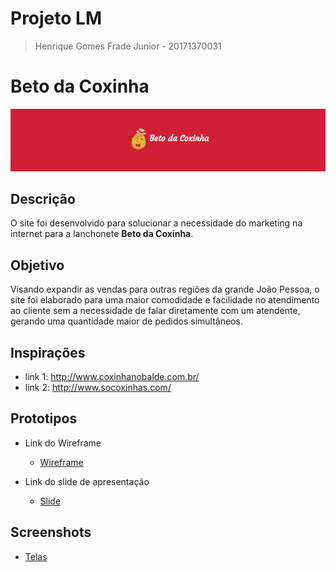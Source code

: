 # Projeto LM

> Henrique Gomes Frade Junior - 20171370031

# Beto da Coxinha

![BC Logo](https://github.com/Henrifrade/Beto-da-coxinha/blob/master/screenshots/head.png)

## Descrição

O site foi desenvolvido para solucionar a necessidade do marketing
na internet para a lanchonete <b>Beto da Coxinha</b>.

## Objetivo

Visando expandir as vendas para outras regiões da grande João Pessoa, o site foi elaborado para uma maior comodidade e facilidade no atendimento ao cliente sem a necessidade de falar diretamente com um atendente, gerando uma quantidade maior de pedidos simultâneos.

## Inspirações

* link 1: http://www.coxinhanobalde.com.br/
* link 2: http://www.socoxinhas.com/

## Prototipos

* Link do Wireframe

  * [Wireframe](wireframe/)

* Link do slide de apresentação

  * [Slide](https://docs.google.com/presentation/d/1LMUSKYeQWjEkcSrBDv9Za-0VPNORejAlv7vj-rjRApw/edit?usp=sharing)

## Screenshots

* [Telas](screenshots/)
